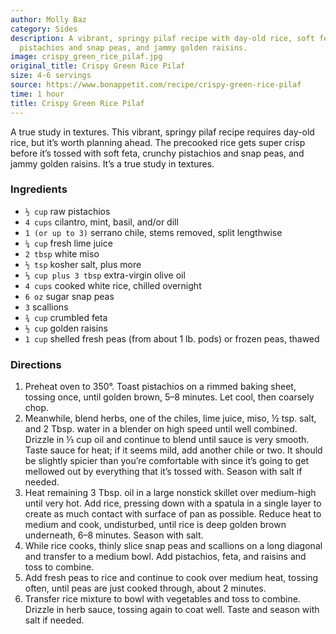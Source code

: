 ```yaml
---
author: Molly Baz
category: Sides
description: A vibrant, springy pilaf recipe with day-old rice, soft feta, crunchy
  pistachios and snap peas, and jammy golden raisins.
image: crispy_green_rice_pilaf.jpg
original_title: Crispy Green Rice Pilaf
size: 4-6 servings
source: https://www.bonappetit.com/recipe/crispy-green-rice-pilaf
time: 1 hour
title: Crispy Green Rice Pilaf
---
```


A true study in textures. This vibrant, springy pilaf recipe requires day-old rice, but it’s worth planning ahead. The precooked rice gets super crisp before it’s tossed with soft feta, crunchy pistachios and snap peas, and jammy golden raisins. It’s a true study in textures.

### Ingredients

* `½ cup` raw pistachios
* `4 cups` cilantro, mint, basil, and/or dill
* `1 (or up to 3)` serrano chile, stems removed, split lengthwise
* `¼ cup` fresh lime juice
* `2 tbsp` white miso
* `½ tsp` kosher salt, plus more
* `⅓ cup plus 3 tbsp` extra-virgin olive oil
* `4 cups` cooked white rice, chilled overnight
* `6 oz` sugar snap peas
* `3` scallions
* `¾ cup` crumbled feta
* `½ cup` golden raisins
* `1 cup` shelled fresh peas (from about 1 lb. pods) or frozen peas, thawed

### Directions

1. Preheat oven to 350°. Toast pistachios on a rimmed baking sheet, tossing once, until golden brown, 5–8 minutes. Let cool, then coarsely chop.
2. Meanwhile, blend herbs, one of the chiles, lime juice, miso, ½ tsp. salt, and 2 Tbsp. water in a blender on high speed until well combined. Drizzle in ⅓ cup oil and continue to blend until sauce is very smooth. Taste sauce for heat; if it seems mild, add another chile or two. It should be slightly spicier than you’re comfortable with since it’s going to get mellowed out by everything that it’s tossed with. Season with salt if needed.
3. Heat remaining 3 Tbsp. oil in a large nonstick skillet over medium-high until very hot. Add rice, pressing down with a spatula in a single layer to create as much contact with surface of pan as possible. Reduce heat to medium and cook, undisturbed, until rice is deep golden brown underneath, 6–8 minutes. Season with salt.
4. While rice cooks, thinly slice snap peas and scallions on a long diagonal and transfer to a medium bowl. Add pistachios, feta, and raisins and toss to combine.
5. Add fresh peas to rice and continue to cook over medium heat, tossing often, until peas are just cooked through, about 2 minutes.
6. Transfer rice mixture to bowl with vegetables and toss to combine. Drizzle in herb sauce, tossing again to coat well. Taste and season with salt if needed.